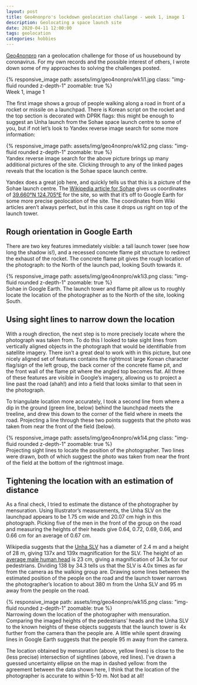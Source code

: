 ```yaml
---
layout: post
title: Geo4nonpro's lockdown geolocation challange - week 1, image 1
description: Geolocating a space launch site
date: 2020-04-11 12:00:00
tags: geolocation
categories: hobbies
---
```


[Geo4nonpro](https://nonproliferation.org/geo4nonpro-project/) ran a geolocation challenge for those of us housebound by coronavirus. For my own records and the possible interest of others, I wrote down some of my approaches to solving the challenges posted. 

<div class="row mt-3">
    <div class="col-sm mt-3 mt-md-0">
        {% responsive_image path: assets/img/geo4nonpro/wk1i1.jpg class: "img-fluid rounded z-depth-1" zoomable: true %}
    </div>
</div>
<div class="caption">
    Week 1, image 1
</div>

The first image shows a group of people walking along a road in front of a rocket or missile on a launchpad. There is Korean script on the rocket and the top section is decorated with DPRK flags: this might be enough to suggest an Unha launch from the Sohae space launch centre to some of you, but if not let’s look to Yandex reverse image search for some more information:

<div class="row mt-3">
    <div class="col-sm mt-3 mt-md-0">
        {% responsive_image path: assets/img/geo4nonpro/wk1i2.png class: "img-fluid rounded z-depth-1" zoomable: true %}
    </div>
</div>
<div class="caption">
    Yandex reverse image search for the above picture brings up many additional pictures of the site. Clicking through to any of the linked pages reveals that the location is the Sohae space launch centre.
</div>

Yandex does a great job here, and quickly tells us that this is a picture of the Sohae launch centre. The [Wikipedia article for Sohae](https://en.wikipedia.org/wiki/Sohae_Satellite_Launching_Station) gives us coordinates of [39.660°N 124.705°E](https://tools.wmflabs.org/geohack/geohack.php?pagename=Sohae_Satellite_Launching_Station&params=39.66_N_124.705_E_type:landmark) for the site, so with that it’s off to Google Earth for some more precise geolocation of the site. The coordinates from Wiki articles aren’t always perfect, but in this case it drops us right on top of the launch tower.

## Rough orientation in Google Earth

There are two key features immediately visible: a tall launch tower (see how long the shadow is!), and a recessed concrete flame pit structure to redirect the exhaust of the rocket. The concrete flame pit gives the rough location of the photograph: to the North of the launch pad, looking South towards it.

<div class="row mt-3">
    <div class="col-sm mt-3 mt-md-0">
        {% responsive_image path: assets/img/geo4nonpro/wk1i3.png class: "img-fluid rounded z-depth-1" zoomable: true %}
    </div>
</div>
<div class="caption">
    Sohae in Google Earth. The launch tower and flame pit allow us to roughly locate the location of the photographer as to the North of the site, looking South.
</div>

## Using sight lines to narrow down the location

With a rough direction, the next step is to more precisely locate where the photograph was taken from. To do this I looked to take sight lines from vertically aligned objects in the photograph that would be identifiable from satellite imagery. There isn’t a great deal to work with in this picture, but one nicely aligned set of features contains the rightmost large Korean character flag/sign of the left group, the back corner of the concrete flame pit, and the front wall of the flame pit where the angled top becomes flat. All three of these features are visible in Google’s imagery, allowing us to project a line past the road (ahah!) and into a field that looks similar to that seen in the photograph.

To triangulate location more accurately, I took a second line from where a dip in the ground (green line, below) behind the launchpad meets the treeline, and drew this down to the corner of the field where in meets the road. Projecting a line through these two points suggests that the photo was taken from near the front of the field (below).

<div class="row mt-3">
    <div class="col-sm mt-3 mt-md-0">
        {% responsive_image path: assets/img/geo4nonpro/wk1i4.png class: "img-fluid rounded z-depth-1" zoomable: true %}
    </div>
</div>
<div class="caption">
    Projecting sight lines to locate the position of the photographer. Two lines were drawn, both of which suggest the photo was taken from near the front of the field at the bottom of the rightmost image.
</div>

## Tightening the location with an estimation of distance

As a final check, I tried to estimate the distance of the photographer by mensuration. Using Illustrator’s measurements, the Unha SLV on the launchpad appears to be 1.75 cm wide and 20.07 cm high in this photograph. Picking five of the men in the front of the group on the road and measuring the heights of their heads give 0.64, 0.72, 0.69, 0.66, and 0.66 cm for an average of 0.67 cm.

Wikipedia suggests that the [Unha SLV](https://en.wikipedia.org/wiki/Unha) has a diameter of 2.4 m and a height of 28 m, giving 137x and 139x magnification for the SLV. The height of an [average male human head](https://en.wikipedia.org/wiki/Human_head) is 23 cm, giving a magnification of 34.3x for our pedestrians. Dividing 138 by 34.3 tells us that the SLV is 4.0x times as far from the camera as the walking group are. Drawing some lines between the estimated position of the people on the road and the launch tower narrows the photographer’s location to about 380 m from the Unha SLV and 95 m away from the people on the road.

<div class="row mt-3">
    <div class="col-sm mt-3 mt-md-0">
        {% responsive_image path: assets/img/geo4nonpro/wk1i5.png class: "img-fluid rounded z-depth-1" zoomable: true %}
    </div>
</div>
<div class="caption">
    Narrowing down the location of the photographer with mensuration. Comparing the imaged heights of the pedestrians’ heads and the Unha SLV to the known heights of these objects suggests that the launch tower is 4x further from the camera than the people are. A little while spent drawing lines in Google Earth suggests that the people 95 m away from the camera.
</div>

The location obtained by mensuration (above, yellow lines) is close to the (less precise) intersection of sightlines (above, red lines). I’ve drawn a guessed uncertainty ellipse on the map in dashed yellow: from the agreement between the data shown here, I think that the location of the photographer is accurate to within 5-10 m. Not bad at all!
